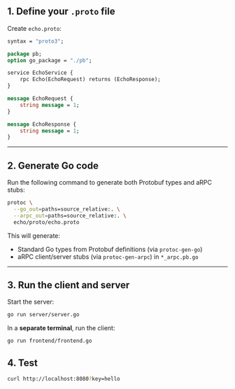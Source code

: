 ## 1. Define your `.proto` file

Create `echo.proto`:

```proto
syntax = "proto3";

package pb;
option go_package = "./pb";

service EchoService {
    rpc Echo(EchoRequest) returns (EchoResponse);
}

message EchoRequest {
    string message = 1;
}

message EchoResponse {
    string message = 1;
}
```

---

## 2. Generate Go code

Run the following command to generate both Protobuf types and aRPC stubs:

```bash
protoc \
  --go_out=paths=source_relative:. \
  --arpc_out=paths=source_relative:. \
  echo/proto/echo.proto
```

This will generate:
- Standard Go types from Protobuf definitions (via `protoc-gen-go`)
- aRPC client/server stubs (via `protoc-gen-arpc`) in `*_arpc.pb.go`

---

## 3. Run the client and server

Start the server:

```bash
go run server/server.go
```

In a **separate terminal**, run the client:

```bash
go run frontend/frontend.go
```

## 4. Test

```bash
curl http://localhost:8080?key=hello
```